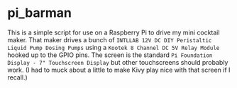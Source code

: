 # pi_barman
This is a simple script for use on a Raspberry Pi to drive my mini cocktail maker. That maker drives a bunch of
  `INTLLAB 12V DC DIY Peristaltic Liquid Pump Dosing Pumps`
using a
  `Kootek 8 Channel DC 5V Relay Module`
hooked up to the GPIO pins. The screen is the standard
  `Pi Foundation Display - 7" Touchscreen Display`
but other touchscreens should probably work. (I had to muck about a little to make Kivy play nice with that screen if I recall.) 
